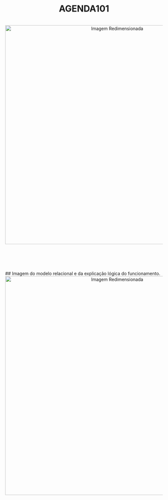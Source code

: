 
<h1><center>AGENDA101</center></h1>
</br>
<div style="text-align: center;">
    <a href="https://postimg.cc/VS21zx24">
        <img src="https://i.postimg.cc/0QyN0xng/52140d88-e193-432c-a911-bc554ff52c4b.jpg" alt="Imagem Redimensionada" style="width: 700px; height: auto;">
    </a>
</div>

</br>
</br>
</br>
</br>
</br>
## Imagem do modelo relacional e da explicação lógica do funcionamento.

<div style="text-align: center;">
    <a href="https://postimg.cc/VS21zx24">
        <img src="https://i.postimg.cc/JhLnPVjt/AGENDA-db-drawio.png" alt="Imagem Redimensionada" style="width: 700px; height: auto;">       
    </a>
</div>

